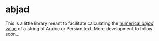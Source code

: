 # abjad

This is a little library meant to facilitate calculating the
[numerical _abjad_ value](https://en.wikipedia.org/wiki/Abjad_numerals) of a
string of Arabic or Persian text. More development to follow soon…
